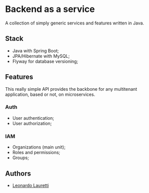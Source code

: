 # Backend as a service

A collection of simply generic services and features written in Java.

## Stack

- Java with Spring Boot;
- JPA/Hibernate with MySQL;
- Flyway for database versioning;

## Features

This really simple API provides the backbone for any multitenant application, based or not, on microservices.

### Auth

- User authentication;
- User authorization;

### IAM

- Organizations (main unit);
- Roles and permissions;
- Groups;

## Authors

- [Leonardo Lauretti](mailto:leonardolauretti@hotmail.com)